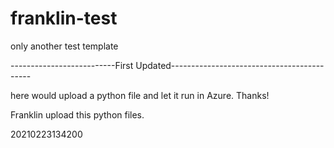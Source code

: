 # franklin-test
only another test template

--------------------------First Updated-------------------------------------------

here would upload a python file and let it run in Azure.
Thanks!

Franklin upload this python files.

20210223134200
